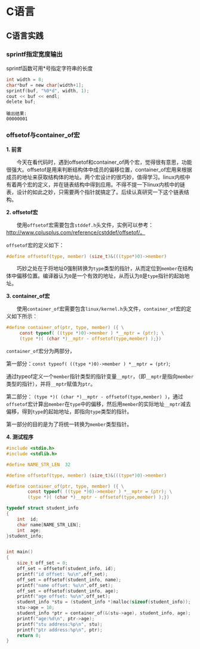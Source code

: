 # C语言

## C语言实践

### sprintf指定宽度输出

sprintf函数可用*号指定字符串的长度

```c
int width = 8;
char*buf = new char[width+1];
sprintf(buf, "%0*d", width, 1);
cout << buf << endl;
delete buf;
```
```
输出结果:
00000001
```

### offsetof与container_of宏

**1. 前言**

　　今天在看代码时，遇到offsetof和container_of两个宏，觉得很有意思，功能很强大。offsetof是用来判断结构体中成员的偏移位置，container_of宏用来根据成员的地址来获取结构体的地址。两个宏设计的很巧妙，值得学习。linux内核中有着两个宏的定义，并在链表结构中得到应用。不得不提一下linux内核中的链表，设计的如此之妙，只需要两个指针就搞定了。后续认真研究一下这个链表结构。

**2. offsetof宏**

　　使用`offsetof`宏需要包含`stddef.h`头文件，实例可以参考：http://www.cplusplus.com/reference/cstddef/offsetof/。

`offsetof`宏的定义如下：
```C
#define offsetof(type, member) (size_t)&(((type*)0)->member)
```
　　巧妙之处在于将地址0强制转换为`type`类型的指针，从而定位到`member`在结构体中偏移位置。编译器认为`0`是一个有效的地址，从而认为`0`是`type`指针的起始地址。

**3. container_of宏**

　　使用`container_of`宏需要包含`linux/kernel.h`头文件，`container_of`宏的定义如下所示：
```C
#define container_of(ptr, type, member) ({ \
     const typeof( ((type *)0)->member ) *__mptr = (ptr); \
     (type *)( (char *)__mptr - offsetof(type,member) );})  
```  
`container_of`宏分为两部分，

第一部分：`const typeof( ((type *)0)->member ) *__mptr = (ptr)`;

通过typeof定义一个`member`指针类型的指针变量`__mptr`，（即`__mptr`是指向`member`类型的指针），并将`__mptr`赋值为`ptr`。

第二部分： `(type *)( (char *)__mptr - offsetof(type,member) )`，通过`offsetof`宏计算出`member`在`type`中的偏移，然后用`member`的实际地址`__mptr`减去偏移，得到`type`的起始地址，即指向`type`类型的指针。

第一部分的目的是为了将统一转换为`member`类型指针。

**4. 测试程序**

```C
#include <stdio.h>
#include <stdlib.h>

#define NAME_STR_LEN  32

#define offsetof(type, member) (size_t)&(((type*)0)->member)

#define container_of(ptr, type, member) ({ \
        const typeof( ((type *)0)->member ) *__mptr = (ptr); \
        (type *)( (char *)__mptr - offsetof(type,member) );})

typedef struct student_info
{
    int  id;
    char name[NAME_STR_LEN];
    int  age;
}student_info;


int main()
{
    size_t off_set = 0;
    off_set = offsetof(student_info, id);
    printf("id offset: %u\n",off_set);
    off_set = offsetof(student_info, name);
    printf("name offset: %u\n",off_set);
    off_set = offsetof(student_info, age);
    printf("age offset: %u\n",off_set);
    student_info *stu = (student_info *)malloc(sizeof(student_info));
    stu->age = 10;
    student_info *ptr = container_of(&(stu->age), student_info, age);
    printf("age:%d\n", ptr->age);
    printf("stu address:%p\n", stu);
    printf("ptr address:%p\n", ptr);
    return 0;
}
```

